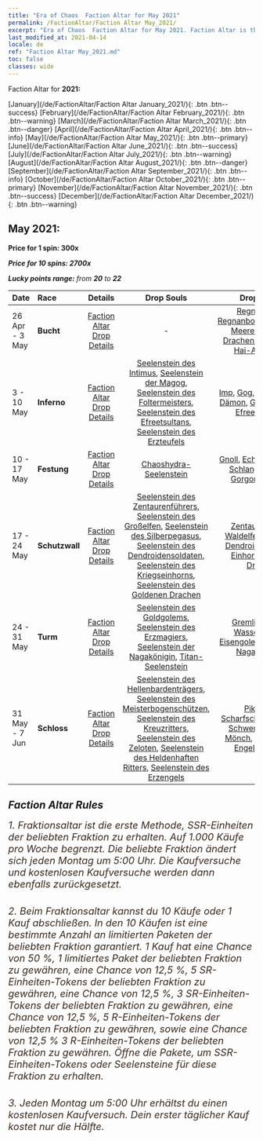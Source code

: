 ```yaml
---
title: "Era of Chaos  Faction Altar for May 2021"
permalink: /FactionAltar/Faction Altar May_2021/
excerpt: "Era of Chaos  Faction Altar for May 2021. Faction Altar is the primary method for obtaining SSR units from the popular faction. Limited to 1,000 purchases each week. The popular faction changes at 05:00 every Monday. Purchase attempts and free purchase attempts will also reset then."
last_modified_at: 2021-04-14
locale: de
ref: "Faction Altar May_2021.md"
toc: false
classes: wide
---
```


  Faction Altar for **2021:**

  [January](/de/FactionAltar/Faction Altar January_2021/){: .btn .btn--success} [February](/de/FactionAltar/Faction Altar February_2021/){: .btn .btn--warning} [March](/de/FactionAltar/Faction Altar March_2021/){: .btn .btn--danger} [April](/de/FactionAltar/Faction Altar April_2021/){: .btn .btn--info} [May](/de/FactionAltar/Faction Altar May_2021/){: .btn .btn--primary} [June](/de/FactionAltar/Faction Altar June_2021/){: .btn .btn--success} [July](/de/FactionAltar/Faction Altar July_2021/){: .btn .btn--warning} [August](/de/FactionAltar/Faction Altar August_2021/){: .btn .btn--danger} [September](/de/FactionAltar/Faction Altar September_2021/){: .btn .btn--info} [October](/de/FactionAltar/Faction Altar October_2021/){: .btn .btn--primary} [November](/de/FactionAltar/Faction Altar November_2021/){: .btn .btn--success} [December](/de/FactionAltar/Faction Altar December_2021/){: .btn .btn--warning} 

## May 2021:

  **Price for 1 spin: 300x** <i class="fas fa-gem"/>

  **Price for 10 spins: 2700x** <i class="fas fa-gem"/>

  **Lucky points range:** from **20** to **22**

  |    Date    |  Race  |  Details  |   Drop Souls   | Drop Units |
  |:-----------|:-------|:---------:|:--------------:|:----------:|
  | 26 Apr - 3 May | **Bucht** | [Faction Altar Drop Details](/de/FactionAltar/DROP_112/) |  - | [Regnanpirat](/de/Items/unt_273/), [Regnanbogenschützin](/de/Items/unt_274/), [Meerelementar](/de/Items/unt_275/), [Drachenschildkröte](/de/Items/unt_278/), [Hai-Ausbilder](/de/Items/unt_281/) | 
  | 3 - 10 May | **Inferno** | [Faction Altar Drop Details](/de/FactionAltar/DROP_105/) | [Seelenstein des Intimus](/de/Items/unt_313/), [Seelenstein der Magog](/de/Items/unt_314/), [Seelenstein des Foltermeisters](/de/Items/unt_316/), [Seelenstein des Efreetsultans](/de/Items/unt_317/), [Seelenstein des Erzteufels](/de/Items/unt_318/) | [Imp](/de/Items/unt_226/), [Gog](/de/Items/unt_227/), [Höllenhund](/de/Items/unt_228/), [Dämon](/de/Items/unt_229/), [Grottenteufel](/de/Items/unt_230/), [Efreet](/de/Items/unt_231/), [Teufel](/de/Items/unt_232/) | 
  | 10 - 17 May | **Festung** | [Faction Altar Drop Details](/de/FactionAltar/DROP_108/) | [Chaoshydra-Seelenstein](/de/Items/unt_341/) | [Gnoll](/de/Items/unt_253/), [Echsenmensch](/de/Items/unt_254/), [Schlangenfliege](/de/Items/unt_255/), [Gorgone](/de/Items/unt_257/), [Hydra](/de/Items/unt_259/) | 
  | 17 - 24 May | **Schutzwall** | [Faction Altar Drop Details](/de/FactionAltar/DROP_102/) | [Seelenstein des Zentaurenführers](/de/Items/unt_290/), [Seelenstein des Großelfen](/de/Items/unt_291/), [Seelenstein des Silberpegasus](/de/Items/unt_292/), [Seelenstein des Dendroidensoldaten](/de/Items/unt_293/), [Seelenstein des Kriegseinhorns](/de/Items/unt_294/), [Seelenstein des Goldenen Drachen](/de/Items/unt_295/) | [Zentaur](/de/Items/unt_199/), [Zwerg](/de/Items/unt_200/), [Waldelfe](/de/Items/unt_201/), [Pegasus](/de/Items/unt_202/), [Dendroidenwache](/de/Items/unt_203/), [Einhorn](/de/Items/unt_204/), [Grüner Drache](/de/Items/unt_205/) | 
  | 24 - 31 May | **Turm** | [Faction Altar Drop Details](/de/FactionAltar/DROP_106/) | [Seelenstein des Goldgolems](/de/Items/unt_322/), [Seelenstein des Erzmagiers](/de/Items/unt_323/), [Seelenstein der Nagakönigin](/de/Items/unt_325/), [Titan-Seelenstein](/de/Items/unt_326/) | [Gremlin](/de/Items/unt_235/), [Stein-Wasserspeier](/de/Items/unt_236/), [Eisengolem](/de/Items/unt_237/), [Magierin](/de/Items/unt_238/), [Naga](/de/Items/unt_240/), [Gigant](/de/Items/unt_241/) | 
  | 31 May - 7 Jun | **Schloss** | [Faction Altar Drop Details](/de/FactionAltar/DROP_101/) | [Seelenstein des Hellenbardenträgers](/de/Items/unt_282/), [Seelenstein des Meisterbogenschützen](/de/Items/unt_283/), [Seelenstein des Kreuzritters](/de/Items/unt_285/), [Seelenstein des Zeloten](/de/Items/unt_286/), [Seelenstein des Heldenhaften Ritters](/de/Items/unt_287/), [Seelenstein des Erzengels](/de/Items/unt_288/) | [Pikenier](/de/Items/unt_190/), [Scharfschütze](/de/Items/unt_191/), [Greif](/de/Items/unt_192/), [Schwertkämpfer](/de/Items/unt_193/), [Mönch](/de/Items/unt_194/), [Kavallerist](/de/Items/unt_195/), [Engel](/de/Items/unt_196/), [Paladin](/de/Items/unt_197/) | 




## Faction Altar Rules

  <span style="color: #3c2a1e;font-size:20px">1. Fraktionsaltar ist die erste Methode, SSR-Einheiten der beliebten Fraktion zu erhalten. Auf 1.000 Käufe pro Woche begrenzt. Die beliebte Fraktion ändert sich jeden Montag um 5:00 Uhr. Die Kaufversuche und kostenlosen Kaufversuche werden dann ebenfalls zurückgesetzt.</span><br/>

<br/>  <span style="color: #3c2a1e;font-size:20px">2. Beim Fraktionsaltar kannst du 10 Käufe oder 1 Kauf abschließen. In den 10 Käufen ist eine bestimmte Anzahl an limitierten Paketen der beliebten Fraktion garantiert. 1 Kauf hat eine Chance von 50 %, 1 limitiertes Paket der beliebten Fraktion zu gewähren, eine Chance von 12,5 %, 5 SR-Einheiten-Tokens der beliebten Fraktion zu gewähren, eine Chance von 12,5 %, 3 SR-Einheiten-Tokens der beliebten Fraktion zu gewähren, eine Chance von 12,5 %, 5 R-Einheiten-Tokens der beliebten Fraktion zu gewähren, sowie eine Chance von 12,5 % 3 R-Einheiten-Tokens der beliebten Fraktion zu gewähren. Öffne die Pakete, um SSR-Einheiten-Tokens oder Seelensteine für diese Fraktion zu erhalten.</span>

<br/>  <span style="color: #3c2a1e;font-size:20px">3. Jeden Montag um 5:00 Uhr erhältst du einen kostenlosen Kaufversuch. Dein erster täglicher Kauf kostet nur die Hälfte.</span><br/>

<br/>